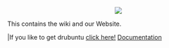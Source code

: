 <p align="center">
<img src="http://drubuntu.github.io/drubuntu/images/logo-text.png" />
</p>

This contains the wiki and our Website.

|If you like to get drubuntu [click here!](https://github.com/drubuntu/installation/blob/master/README.md) [Documentation](https://github.com/drubuntu/drubuntu/wiki)
